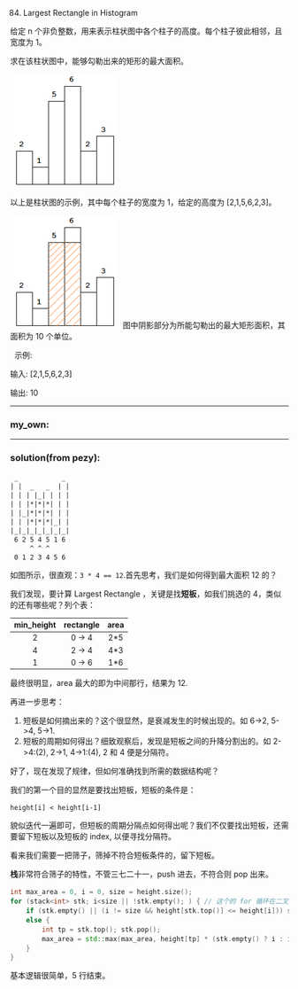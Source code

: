 84. Largest Rectangle in Histogram


给定 n 个非负整数，用来表示柱状图中各个柱子的高度。每个柱子彼此相邻，且宽度为 1。

求在该柱状图中，能够勾勒出来的矩形的最大面积。

 ![histogram](./histogram.png)

以上是柱状图的示例，其中每个柱子的宽度为 1，给定的高度为 [2,1,5,6,2,3]。

 ![histogram](./histogram_area.png)
 
图中阴影部分为所能勾勒出的最大矩形面积，其面积为 10 个单位。

 
示例:

输入: [2,1,5,6,2,3]

输出: 10

---------------

### my_own:



---------------

### solution(from pezy):

     _           _
    | |  _   _  | |
    | | | |_| | | |
    | | |*|*|*| | |
    | |_|*|*|*| | |
    | | |*|*|*|_| |
    |_|_|_|_|_|_|_|
     6 2 5 4 5 1 6
         ^ ^ ^
     0 1 2 3 4 5 6

如图所示，很直观：`3 * 4 == 12`.首先思考，我们是如何得到最大面积 12 的？

我们发现，要计算 Largest Rectangle ，关键是找**短板**，如我们挑选的 4，类似的还有哪些呢？列个表：

|min_height|rectangle|area|
|:--------:|:-------:|:--:|
|     2    |  0 -> 4 | 2*5|
|     4    |  2 -> 4 | 4*3|
|     1    |  0 -> 6 | 1*6|

最终很明显，area 最大的即为中间那行，结果为 12.

再进一步思考：

1. 短板是如何摘出来的？这个很显然，是衰减发生的时候出现的。如 6->2, 5->4, 5->1.
2. 短板的周期如何得出？细致观察后，发现是短板之间的升降分割出的。如 2->4:(2), 2->1, 4->1:(4), 2 和 4 便是分隔符。

好了，现在发现了规律，但如何准确找到所需的数据结构呢？

我们的第一个目的显然是要找出短板，短板的条件是：

    height[i] < height[i-1]

貌似迭代一遍即可，但短板的周期分隔点如何得出呢？我们不仅要找出短板，还需要留下短板以及短板的 index, 以便寻找分隔符。

看来我们需要一把筛子，筛掉不符合短板条件的，留下短板。

**栈**非常符合筛子的特性，不管三七二十一，push 进去，不符合则 pop 出来。

```cpp
int max_area = 0, i = 0, size = height.size();
for (stack<int> stk; i<size || !stk.empty(); ) { // 这个的 for 循环在二叉树的题目里经常出现（DFS）
    if (stk.empty() || (i != size && height[stk.top()] <= height[i])) stk.push(i++); // 不是短板，则 push
    else {
        int tp = stk.top(); stk.pop();
        max_area = std::max(max_area, height[tp] * (stk.empty() ? i : i-stk.top()-1));
    }
}
```

基本逻辑很简单，5 行结束。